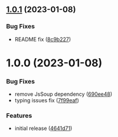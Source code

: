 ## [1.0.1](https://github.com/KiraLT/torrent-browse/compare/v1.0.0...v1.0.1) (2023-01-08)


### Bug Fixes

* README fix ([8c9b227](https://github.com/KiraLT/torrent-browse/commit/8c9b227dd245b499eba96baa365d15d2bcfda18e))

# 1.0.0 (2023-01-08)


### Bug Fixes

* remove JsSoup dependency ([690ee48](https://github.com/KiraLT/torrent-browse/commit/690ee4876dcb228e0a7113b1cdfa64d5152672c0))
* typing issues fix ([7f99eaf](https://github.com/KiraLT/torrent-browse/commit/7f99eaf10dd78cc36f71fd2a7ed63962d3519d44))


### Features

* initial release ([4641d71](https://github.com/KiraLT/torrent-browse/commit/4641d71813521b1606446ceac69363b83c0a1d44))
